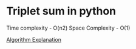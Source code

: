 # Triplet sum in python

Time complexity - O(n2) 
Space Complexity - O(1)


[Algorithm Explanation](https://www.geeksforgeeks.org/find-a-triplet-that-sum-to-a-given-value/)